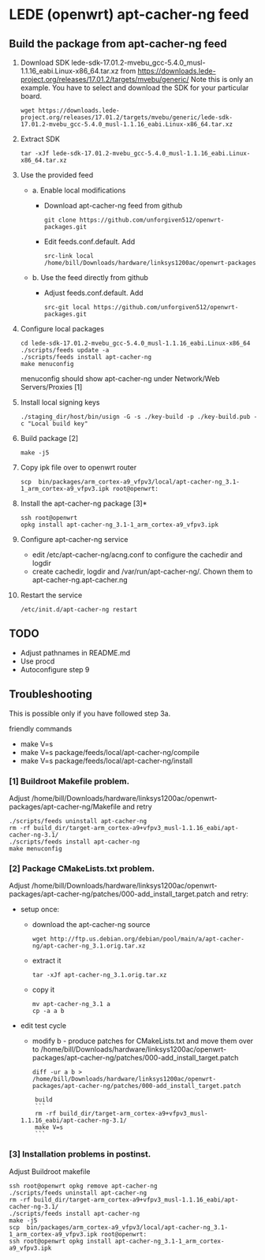 # LEDE (openwrt) apt-cacher-ng feed

## Build the package from apt-cacher-ng feed
1. Download SDK lede-sdk-17.01.2-mvebu_gcc-5.4.0_musl-1.1.16_eabi.Linux-x86_64.tar.xz from https://downloads.lede-project.org/releases/17.01.2/targets/mvebu/generic/ Note this is only an example. You have to select and download the SDK for your particular board.
    ```
    wget https://downloads.lede-project.org/releases/17.01.2/targets/mvebu/generic/lede-sdk-17.01.2-mvebu_gcc-5.4.0_musl-1.1.16_eabi.Linux-x86_64.tar.xz
    ```

1. Extract SDK
    ```
    tar -xJf lede-sdk-17.01.2-mvebu_gcc-5.4.0_musl-1.1.16_eabi.Linux-x86_64.tar.xz
    ```

1. Use the provided feed
    * a. Enable local modifications
        - Download apt-cacher-ng feed from github
            ```
            git clone https://github.com/unforgiven512/openwrt-packages.git
            ```
        - Edit feeds.conf.default. Add
            ```
            src-link local /home/bill/Downloads/hardware/linksys1200ac/openwrt-packages
            ```

    * b. Use the feed directly from github
        - Adjust feeds.conf.default. Add
            ```
            src-git local https://github.com/unforgiven512/openwrt-packages.git
            ```

1. Configure local packages
    ```
    cd lede-sdk-17.01.2-mvebu_gcc-5.4.0_musl-1.1.16_eabi.Linux-x86_64
    ./scripts/feeds update -a
    ./scripts/feeds install apt-cacher-ng
    make menuconfig
    ```

    menuconfig should show apt-cacher-ng under Network/Web Servers/Proxies [1]

1. Install local signing keys
    ```
    ./staging_dir/host/bin/usign -G -s ./key-build -p ./key-build.pub -c "Local build key"
    ```

1. Build package [2]
    ```
    make -j5
    ```

1. Copy ipk file over to openwrt router
    ```
    scp  bin/packages/arm_cortex-a9_vfpv3/local/apt-cacher-ng_3.1-1_arm_cortex-a9_vfpv3.ipk root@openwrt:
    ```

1. Install the apt-cacher-ng package [3]*
    ```
    ssh root@openwrt
    opkg install apt-cacher-ng_3.1-1_arm_cortex-a9_vfpv3.ipk
    ```
    
1. Configure apt-cacher-ng service
    * edit /etc/apt-cacher-ng/acng.conf to configure the cachedir and logdir
    * create cachedir, logdir and /var/run/apt-cacher-ng/. Chown them to apt-cacher-ng.apt-cacher.ng

1. Restart the service
    ```
    /etc/init.d/apt-cacher-ng restart
    ```

## TODO
* Adjust pathnames in README.md
* Use procd
* Autoconfigure step 9

## Troubleshooting
This is possible only if you have followed step 3a.

friendly commands
* make V=s
* make V=s package/feeds/local/apt-cacher-ng/compile
* make V=s package/feeds/local/apt-cacher-ng/install

### [1] Buildroot Makefile problem.
Adjust /home/bill/Downloads/hardware/linksys1200ac/openwrt-packages/apt-cacher-ng/Makefile and retry

```
./scripts/feeds uninstall apt-cacher-ng
rm -rf build_dir/target-arm_cortex-a9+vfpv3_musl-1.1.16_eabi/apt-cacher-ng-3.1/
./scripts/feeds install apt-cacher-ng
make menuconfig
```

### [2] Package CMakeLists.txt problem.
Adjust /home/bill/Downloads/hardware/linksys1200ac/openwrt-packages/apt-cacher-ng/patches/000-add_install_target.patch and retry:
* setup once:
    * download the apt-cacher-ng source
        ```
        wget http://ftp.us.debian.org/debian/pool/main/a/apt-cacher-ng/apt-cacher-ng_3.1.orig.tar.xz
        ```

    * extract it
         ```
         tar -xJf apt-cacher-ng_3.1.orig.tar.xz
         ```
    * copy it
         ```
         mv apt-cacher-ng_3.1 a
         cp -a a b
         ```

* edit test cycle
    * modify b - produce patches for CMakeLists.txt and move them over to /home/bill/Downloads/hardware/linksys1200ac/openwrt-packages/apt-cacher-ng/patches/000-add_install_target.patch
        ```
        diff -ur a b > /home/bill/Downloads/hardware/linksys1200ac/openwrt-packages/apt-cacher-ng/patches/000-add_install_target.patch
	```
        build
        ```
        rm -rf build_dir/target-arm_cortex-a9+vfpv3_musl-1.1.16_eabi/apt-cacher-ng-3.1/
        make V=s
        ```

### [3] Installation problems in postinst.
Adjust Buildroot makefile
```
ssh root@openwrt opkg remove apt-cacher-ng
./scripts/feeds uninstall apt-cacher-ng
rm -rf build_dir/target-arm_cortex-a9+vfpv3_musl-1.1.16_eabi/apt-cacher-ng-3.1/
./scripts/feeds install apt-cacher-ng
make -j5
scp  bin/packages/arm_cortex-a9_vfpv3/local/apt-cacher-ng_3.1-1_arm_cortex-a9_vfpv3.ipk root@openwrt:
ssh root@openwrt opkg install apt-cacher-ng_3.1-1_arm_cortex-a9_vfpv3.ipk
```
